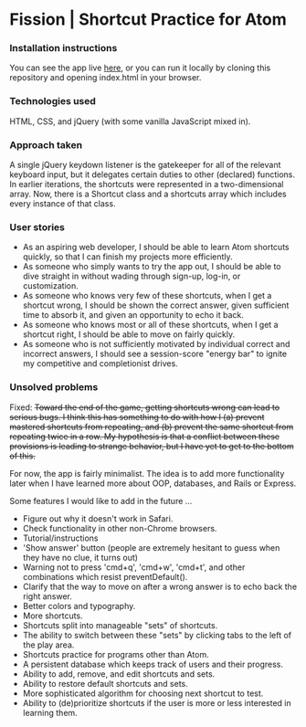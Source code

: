 # Fission | Shortcut Practice for Atom

### Installation instructions

You can see the app live [here](https://ngcarter.github.io/shortcut-practice-app/), or you can run it locally by cloning this repository and opening index.html in your browser.

### Technologies used

HTML, CSS, and jQuery (with some vanilla JavaScript mixed in).

### Approach taken

A single jQuery keydown listener is the gatekeeper for all of the relevant keyboard input, but it delegates certain duties to other (declared) functions. In earlier iterations, the shortcuts were represented in a two-dimensional array. Now, there is a Shortcut class and a shortcuts array which includes every instance of that class.

### User stories

- As an aspiring web developer, I should be able to learn Atom shortcuts quickly, so that I can finish my projects more efficiently.
- As someone who simply wants to try the app out, I should be able to dive straight in without wading through sign-up, log-in, or customization.
- As someone who knows very few of these shortcuts, when I get a shortcut wrong, I should be shown the correct answer, given sufficient time to absorb it, and given an opportunity to echo it back.
- As someone who knows most or all of these shortcuts, when I get a shortcut right, I should be able to move on fairly quickly.
- As someone who is not sufficiently motivated by individual correct and incorrect answers, I should see a session-score "energy bar" to ignite my competitive and completionist drives.

### Unsolved problems

Fixed: ~~Toward the end of the game, getting shortcuts wrong can lead to serious bugs. I think this has something to do with how I (a) prevent mastered shortcuts from repeating, and (b) prevent the same shortcut from repeating twice in a row. My hypothesis is that a conflict between these provisions is leading to strange behavior, but I have yet to get to the bottom of this.~~

For now, the app is fairly minimalist. The idea is to add more functionality later when I have learned more about OOP, databases, and Rails or Express.

Some features I would like to add in the future ...
- Figure out why it doesn't work in Safari.
- Check functionality in other non-Chrome browsers.
- Tutorial/instructions
- 'Show answer' button (people are extremely hesitant to guess when they have no clue, it turns out)
- Warning not to press 'cmd+q', 'cmd+w', 'cmd+t', and other combinations which resist preventDefault().
- Clarify that the way to move on after a wrong answer is to echo back the right answer.
- Better colors and typography.
- More shortcuts.
- Shortcuts split into manageable "sets" of shortcuts.
- The ability to switch between these "sets" by clicking tabs to the left of the play area.
- Shortcuts practice for programs other than Atom.
- A persistent database which keeps track of users and their progress.
- Ability to add, remove, and edit shortcuts and sets.
- Ability to restore default shortcuts and sets.
- More sophisticated algorithm for choosing next shortcut to test.
- Ability to (de)prioritize shortcuts if the user is more or less interested in learning them.
